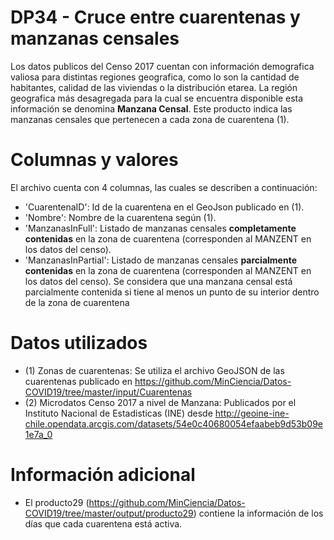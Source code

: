 # DP34 - Cruce entre cuarentenas y manzanas censales
Los datos publicos del Censo 2017 cuentan con información demografica valiosa para distintas regiones geografica, como lo son la cantidad de habitantes, calidad de las viviendas o la distribución etarea. La región geografica más desagregada para la cual se encuentra disponible esta información se denomina **Manzana Censal**. Este producto indica las manzanas censales que pertenecen a cada zona de cuarentena (1).

# Columnas y valores
El archivo cuenta con 4 columnas, las cuales se describen a continuación:
* 'CuarentenaID': Id de la cuarentena en el GeoJson publicado en (1).
* 'Nombre': Nombre de la cuarentena según (1).
* 'ManzanasInFull': Listado de manzanas censales **completamente contenidas** en la zona de cuarentena (corresponden al MANZENT en los datos del censo).
* 'ManzanasInPartial': Listado de manzanas censales **parcialmente contenidas** en la zona de cuarentena (corresponden al MANZENT en los datos del censo). Se considera que una manzana censal está parcialmente contenida si tiene al menos un punto de su interior dentro de la zona de cuarentena

# Datos utilizados
* (1) Zonas de cuarentenas: Se utiliza el archivo GeoJSON de las cuarentenas publicado en https://github.com/MinCiencia/Datos-COVID19/tree/master/input/Cuarentenas
* (2) Microdatos Censo 2017 a nivel de Manzana: Publicados por el Instituto Nacional de Estadisticas (INE) desde http://geoine-ine-chile.opendata.arcgis.com/datasets/54e0c40680054efaabeb9d53b09e1e7a_0

# Información adicional
* El producto29 (https://github.com/MinCiencia/Datos-COVID19/tree/master/output/producto29) contiene la información de los días que cada cuarentena está activa.

